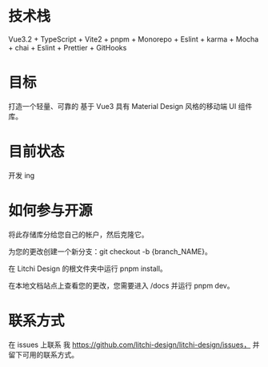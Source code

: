 # 技术栈

Vue3.2 + TypeScript + Vite2 + pnpm + Monorepo + Eslint + karma + Mocha + chai + Eslint + Prettier + GitHooks

# 目标

打造一个轻量、可靠的 基于 Vue3 具有 Material Design 风格的移动端 UI 组件库。

# 目前状态

开发 ing

# 如何参与开源

将此存储库分给您自己的帐户，然后克隆它。

为您的更改创建一个新分支：git checkout -b {branch_NAME}。

在 Litchi Design 的根文件夹中运行 pnpm install。

在本地文档站点上查看您的更改，您需要进入 /docs 并运行 pnpm dev。

# 联系方式

在 issues 上联系 我 https://github.com/litchi-design/litchi-design/issues， 并留下可用的联系方式。
